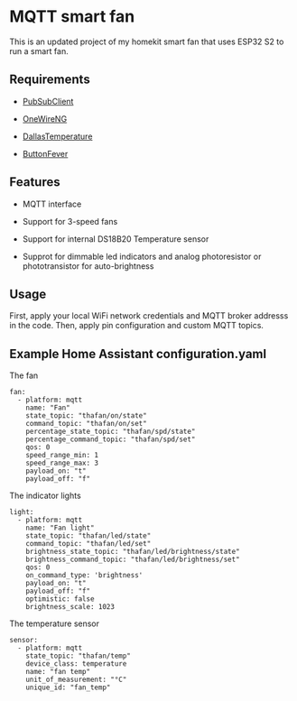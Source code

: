 # MQTT smart fan

This is an updated project of my homekit smart fan that uses ESP32 S2 to run a smart fan.

## Requirements

- [PubSubClient](https://github.com/knolleary/pubsubclient)

- [OneWireNG](https://github.com/pstolarz/OneWireNg)

- [DallasTemperature](https://github.com/milesburton/Arduino-Temperature-Control-Library)

- [ButtonFever](https://github.com/mickey9801/ButtonFever)

## Features

- MQTT interface

- Support for 3-speed fans

- Support for internal DS18B20 Temperature sensor

- Supprot for dimmable led indicators and analog photoresistor or phototransistor for auto-brightness

## Usage

First, apply your local WiFi network credentials and MQTT broker addresss in the code. Then, apply pin configuration and custom MQTT topics. 

## Example Home Assistant configuration.yaml

The fan

```
fan:
  - platform: mqtt
    name: "Fan"
    state_topic: "thafan/on/state"
    command_topic: "thafan/on/set"
    percentage_state_topic: "thafan/spd/state"
    percentage_command_topic: "thafan/spd/set"
    qos: 0
    speed_range_min: 1
    speed_range_max: 3
    payload_on: "t"
    payload_off: "f"
```

The indicator lights

```
light:
  - platform: mqtt
    name: "Fan light"
    state_topic: "thafan/led/state"
    command_topic: "thafan/led/set"
    brightness_state_topic: "thafan/led/brightness/state"
    brightness_command_topic: "thafan/led/brightness/set"
    qos: 0
    on_command_type: 'brightness'
    payload_on: "t"
    payload_off: "f"
    optimistic: false
    brightness_scale: 1023

```

The temperature sensor

```
sensor:
  - platform: mqtt
    state_topic: "thafan/temp"
    device_class: temperature
    name: "fan temp"
    unit_of_measurement: "°C"
    unique_id: "fan_temp"
```
